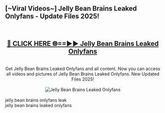 <h2>[~Viral Videos~] Jelly Bean Brains Leaked Onlyfans - Update Files 2025!</h2>
<br>
<div align="center">
<h2><a href="https://betterlinks.top/A2PfLJ" rel="nofollow">🔴 CLICK HERE 🌐==►► Jelly Bean Brains Leaked Onlyfans</a></h2>
<br>
Get Jelly Bean Brains Leaked Onlyfans and all content. Now you can access all videos and pictures of Jelly Bean Brains Leaked Onlyfans. New Updated Files 2025!
<br>
<br>
<a href="https://betterlinks.top/A2PfLJ" rel="nofollow" data-target="animated-image.originalLink"><img src="https://i.ibb.co.com/WyWwxjT/player-gif2.gif" alt="Jelly Bean Brains Leaked Onlyfans" style="max-width: 100%; display: inline-block;" data-target="animated-image.originalImage"></a>
</div>
<br>
jelly bean brains onlyfans leak<br>
jelly bean brains leaked onlyfans